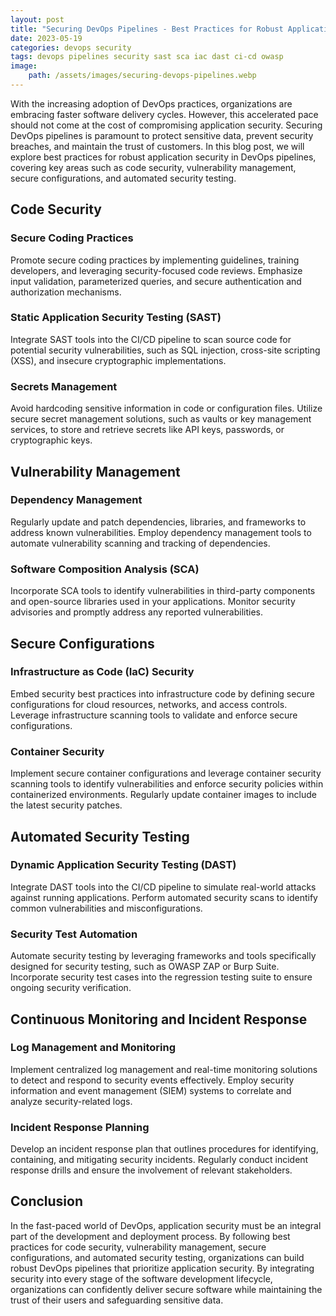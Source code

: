 ```yaml
---
layout: post
title: "Securing DevOps Pipelines - Best Practices for Robust Application Security"
date: 2023-05-19
categories: devops security
tags: devops pipelines security sast sca iac dast ci-cd owasp
image:
    path: /assets/images/securing-devops-pipelines.webp
---
```


With the increasing adoption of DevOps practices, organizations are embracing faster software delivery cycles. However, this accelerated pace should not come at the cost of compromising application security. Securing DevOps pipelines is paramount to protect sensitive data, prevent security breaches, and maintain the trust of customers. In this blog post, we will explore best practices for robust application security in DevOps pipelines, covering key areas such as code security, vulnerability management, secure configurations, and automated security testing.

## Code Security

### Secure Coding Practices

Promote secure coding practices by implementing guidelines, training developers, and leveraging security-focused code reviews. Emphasize input validation, parameterized queries, and secure authentication and authorization mechanisms.

### Static Application Security Testing (SAST)

Integrate SAST tools into the CI/CD pipeline to scan source code for potential security vulnerabilities, such as SQL injection, cross-site scripting (XSS), and insecure cryptographic implementations.

### Secrets Management

Avoid hardcoding sensitive information in code or configuration files. Utilize secure secret management solutions, such as vaults or key management services, to store and retrieve secrets like API keys, passwords, or cryptographic keys.

## Vulnerability Management

### Dependency Management

Regularly update and patch dependencies, libraries, and frameworks to address known vulnerabilities. Employ dependency management tools to automate vulnerability scanning and tracking of dependencies.

### Software Composition Analysis (SCA)

Incorporate SCA tools to identify vulnerabilities in third-party components and open-source libraries used in your applications. Monitor security advisories and promptly address any reported vulnerabilities.

## Secure Configurations

### Infrastructure as Code (IaC) Security

Embed security best practices into infrastructure code by defining secure configurations for cloud resources, networks, and access controls. Leverage infrastructure scanning tools to validate and enforce secure configurations.

### Container Security

Implement secure container configurations and leverage container security scanning tools to identify vulnerabilities and enforce security policies within containerized environments. Regularly update container images to include the latest security patches.

## Automated Security Testing

### Dynamic Application Security Testing (DAST)

Integrate DAST tools into the CI/CD pipeline to simulate real-world attacks against running applications. Perform automated security scans to identify common vulnerabilities and misconfigurations.

### Security Test Automation

Automate security testing by leveraging frameworks and tools specifically designed for security testing, such as OWASP ZAP or Burp Suite. Incorporate security test cases into the regression testing suite to ensure ongoing security verification.

## Continuous Monitoring and Incident Response

### Log Management and Monitoring

Implement centralized log management and real-time monitoring solutions to detect and respond to security events effectively. Employ security information and event management (SIEM) systems to correlate and analyze security-related logs.

### Incident Response Planning

Develop an incident response plan that outlines procedures for identifying, containing, and mitigating security incidents. Regularly conduct incident response drills and ensure the involvement of relevant stakeholders.

## Conclusion

In the fast-paced world of DevOps, application security must be an integral part of the development and deployment process. By following best practices for code security, vulnerability management, secure configurations, and automated security testing, organizations can build robust DevOps pipelines that prioritize application security. By integrating security into every stage of the software development lifecycle, organizations can confidently deliver secure software while maintaining the trust of their users and safeguarding sensitive data.

